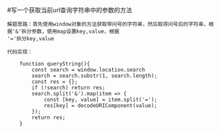 #写一个获取当前url查询字符串中的参数的方法

    解题思路：首先使用window对象的方法获取带问号的字符串，然后取得问号后的字符串，根据'&'拆分参数，使用map设置key,value，根据
    '='拆分key,value

    代码实现：

        function queryString(){
            const search = window.location.search
            search = search.substr(1, search.length);
            const res = {};
            if (!search) return res;
            search.split('&').map(item => {
                const [key, value] = item.split('=');
                res[key] = decodeURIComponent(value);
            });
            return res;
        }